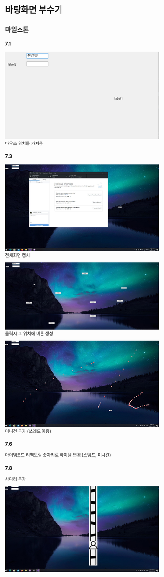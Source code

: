 # 바탕화면 부수기

## 마일스톤

### 7.1 
![GetMousePosition](Image1.PNG)  
마우스 위치를 가져옴

### 7.3
![fullscreen capture](fullscreen.PNG)  
전체화면 캡처

![add btn](addbtn.PNG)  
클릭시 그 위치에 버튼 생성

![miniGun](minigun.PNG)    
미니건 추가  (쓰레드 이용)

### 7.6  
아이템코드 리펙토링
숫자키로 아이템 변경 
(스템프, 미니건)  

### 7.8
사다리 추가

![ladder](ladder.png)   
